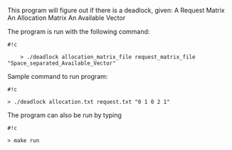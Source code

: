 This program will figure out if there is a deadlock, given:
	A Request Matrix
	An Allocation Matrix
	An Available Vector
	
The program is run with the following command:

```
#!c

	> ./deadlock allocation_matrix_file request_matrix_file "Space_separated_Available_Vector"
```

	
Sample command to run program:
	
```
#!c

> ./deadlock allocation.txt request.txt "0 1 0 2 1"
```


The program can also be run by typing
	
```
#!c

> make run
```